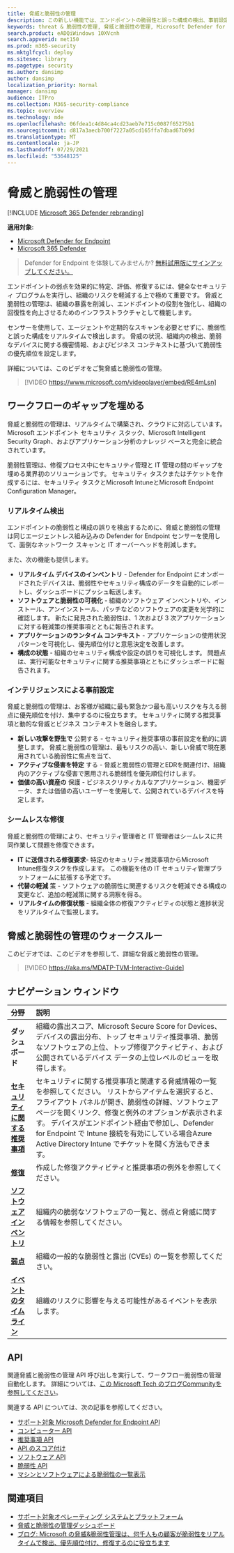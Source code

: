 ```yaml
---
title: 脅威と脆弱性の管理
description: この新しい機能では、エンドポイントの脆弱性と誤った構成の検出、事前設定、修復に対して、ゲームを変えるリスクベースのアプローチを使用します。
keywords: threat & 脆弱性の管理, 脅威と脆弱性の管理, Microsoft Defender for Endpoint TVM, Microsoft Defender for Endpoint-TVM, 脆弱性の管理, 脆弱性評価, 脅威と脆弱性スキャン, セキュリティで保護された構成評価, Microsoft Defender for Endpoint, endpoint の脆弱性, 次世代
search.product: eADQiWindows 10XVcnh
search.appverid: met150
ms.prod: m365-security
ms.mktglfcycl: deploy
ms.sitesec: library
ms.pagetype: security
ms.author: dansimp
author: dansimp
localization_priority: Normal
manager: dansimp
audience: ITPro
ms.collection: M365-security-compliance
ms.topic: overview
ms.technology: mde
ms.openlocfilehash: 06fdea1c4d84ca4cd23aeb7e715c0087f65275b1
ms.sourcegitcommit: d817a3aecb700f7227a05cd165ffa7dbad67b09d
ms.translationtype: MT
ms.contentlocale: ja-JP
ms.lasthandoff: 07/29/2021
ms.locfileid: "53648125"
---
```

# <a name="threat-and-vulnerability-management"></a>脅威と脆弱性の管理

[!INCLUDE [Microsoft 365 Defender rebranding](../../includes/microsoft-defender.md)]

**適用対象:**
- [Microsoft Defender for Endpoint](https://go.microsoft.com/fwlink/p/?linkid=2154037)
- [Microsoft 365 Defender](https://go.microsoft.com/fwlink/?linkid=2118804)


> Defender for Endpoint を体験してみませんか? [無料試用版にサインアップしてください。](https://signup.microsoft.com/create-account/signup?products=7f379fee-c4f9-4278-b0a1-e4c8c2fcdf7e&ru=https://aka.ms/MDEp2OpenTrial?ocid=docs-wdatp-portaloverview-abovefoldlink)

エンドポイントの弱点を効果的に特定、評価、修復するには、健全なセキュリティ プログラムを実行し、組織のリスクを軽減する上で極めて重要です。 脅威と脆弱性の管理は、組織の暴露を削減し、エンドポイントの役割を強化し、組織の回復性を向上させるためのインフラストラクチャとして機能します。

センサーを使用して、エージェントや定期的なスキャンを必要とせずに、脆弱性と誤った構成をリアルタイムで検出します。 脅威の状況、組織内の検出、脆弱なデバイスに関する機密情報、およびビジネス コンテキストに基づいて脆弱性の優先順位を設定します。

詳細については、このビデオをご覧脅威と脆弱性の管理。

>[!VIDEO https://www.microsoft.com/videoplayer/embed/RE4mLsn]

## <a name="bridging-the-workflow-gaps"></a>ワークフローのギャップを埋める

脅威と脆弱性の管理は、リアルタイムで構築され、クラウドに対応しています。 Microsoft エンドポイント セキュリティ スタック、Microsoft Intelligent Security Graph、およびアプリケーション分析のナレッジ ベースと完全に統合されています。

脆弱性管理は、修復プロセス中にセキュリティ管理と IT 管理の間のギャップを埋める業界初のソリューションです。 セキュリティ タスクまたはチケットを作成するには、セキュリティ タスクとMicrosoft IntuneとMicrosoft Endpoint Configuration Manager。

### <a name="real-time-discovery"></a>リアルタイム検出

エンドポイントの脆弱性と構成の誤りを検出するために、脅威と脆弱性の管理 は同じエージェントレス組み込みの Defender for Endpoint センサーを使用して、面倒なネットワーク スキャンと IT オーバーヘッドを削減します。

また、次の機能も提供します。

- **リアルタイム デバイスのインベントリ** - Defender for Endpoint にオンボードされたデバイスは、脆弱性やセキュリティ構成のデータを自動的にレポートし、ダッシュボードにプッシュ転送します。
- **ソフトウェアと脆弱性の可視化** - 組織のソフトウェア インベントリや、インストール、アンインストール、パッチなどのソフトウェアの変更を光学的に確認します。 新たに発見された脆弱性は、1 次および 3 次アプリケーションに対する軽減策の推奨事項とともに報告されます。
- **アプリケーションのランタイム コンテキスト** - アプリケーションの使用状況パターンを可視化し、優先順位付けと意思決定を改善します。
- **構成の状態** - 組織のセキュリティ構成や設定の誤りを可視化します。 問題点は、実行可能なセキュリティに関する推奨事項とともにダッシュボードに報告されます。

### <a name="intelligence-driven-prioritization"></a>インテリジェンスによる事前設定

脅威と脆弱性の管理は、お客様が組織に最も緊急かつ最も高いリスクを与える弱点に優先順位を付け、集中するのに役立ちます。 セキュリティに関する推奨事項と動的な脅威とビジネス コンテキストを融合します。

- **新しい攻撃を野生で** 公開する - セキュリティ推奨事項の事前設定を動的に調整します。 脅威と脆弱性の管理は、最もリスクの高い、新しい脅威で現在悪用されている脆弱性に焦点を当て、
- **アクティブな侵害を特定** する - 脅威と脆弱性の管理とEDRを関連付け、組織内のアクティブな侵害で悪用される脆弱性を優先順位付けします。
- **価値の高い資産の** 保護 - ビジネスクリティカルなアプリケーション、機密データ、または価値の高いユーザーを使用して、公開されているデバイスを特定します。

### <a name="seamless-remediation"></a>シームレスな修復

脅威と脆弱性の管理により、セキュリティ管理者と IT 管理者はシームレスに共同作業して問題を修復できます。

- **IT に送信される修復要求**- 特定のセキュリティ推奨事項からMicrosoft Intune修復タスクを作成します。 この機能を他の IT セキュリティ管理プラットフォームに拡張する予定です。
- **代替の軽減** 策 - ソフトウェアの脆弱性に関連するリスクを軽減できる構成の変更など、追加の軽減策に関する洞察を得る。
- **リアルタイムの修復状態** - 組織全体の修復アクティビティの状態と進捗状況をリアルタイムで監視します。

## <a name="threat-and-vulnerability-management-walk-through"></a>脅威と脆弱性の管理のウォークスルー

このビデオでは、このビデオを参照して、詳細な脅威と脆弱性の管理。

>[!VIDEO https://aka.ms/MDATP-TVM-Interactive-Guide]

## <a name="navigation-pane"></a>ナビゲーション ウィンドウ 

分野 | 説明
:---|:---
**ダッシュボード**   | 組織の露出スコア、Microsoft Secure Score for Devices、デバイスの露出分布、トップ セキュリティ推奨事項、脆弱なソフトウェアの上位、トップ修復アクティビティ、および公開されているデバイス データの上位レベルのビューを取得します。
[**セキュリティに関する推奨事項**](tvm-security-recommendation.md) | セキュリティに関する推奨事項と関連する脅威情報の一覧を参照してください。 リストからアイテムを選択すると、フライアウト パネルが開き、脆弱性の詳細、ソフトウェア ページを開くリンク、修復と例外のオプションが表示されます。 デバイスがエンドポイント経由で参加し、Defender for Endpoint で Intune 接続を有効にしている場合Azure Active Directory Intune でチケットを開く方法もできます。
[**修復**](tvm-remediation.md) | 作成した修復アクティビティと推奨事項の例外を参照してください。
[**ソフトウェア インベントリ**](tvm-software-inventory.md) | 組織内の脆弱なソフトウェアの一覧と、弱点と脅威に関する情報を参照してください。
[**弱点**](tvm-weaknesses.md) | 組織の一般的な脆弱性と露出 (CVEs) の一覧を参照してください。
[**イベントのタイムライン**](threat-and-vuln-mgt-event-timeline.md) | 組織のリスクに影響を与える可能性があるイベントを表示します。

## <a name="apis"></a>API

関連脅威と脆弱性の管理 API 呼び出しを実行して、ワークフロー脆弱性の管理自動化します。 詳細については、[この Microsoft Tech のブログCommunityを参照してください](https://techcommunity.microsoft.com/t5/microsoft-defender-atp/threat-amp-vulnerability-management-apis-are-now-generally/ba-p/1304615)。

関連する API については、次の記事を参照してください。

- [サポート対象 Microsoft Defender for Endpoint API](exposed-apis-list.md)
- [コンピューター API](machine.md)
- [推奨事項 API](vulnerability.md)
- [API のスコア付け](score.md)
- [ソフトウェア API](software.md)
- [脆弱性 API](vulnerability.md)
- [マシンとソフトウェアによる脆弱性の一覧表示](get-all-vulnerabilities-by-machines.md)

## <a name="see-also"></a>関連項目

- [サポート対象オペレーティング システムとプラットフォーム](tvm-supported-os.md)
- [脅威と脆弱性の管理ダッシュボード](tvm-dashboard-insights.md)
- [ブログ: Microsoft の脅威&脆弱性管理は、何千人もの顧客が脆弱性をリアルタイムで検出、優先順位付け、修復するのに役立ちます](https://www.microsoft.com/security/blog/2019/07/02/microsofts-threat-vulnerability-management-now-helps-thousands-of-customers-to-discover-prioritize-and-remediate-vulnerabilities-in-real-time/)
